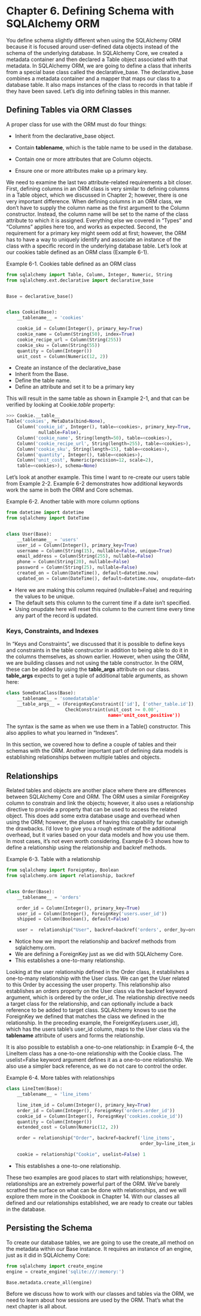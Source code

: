 # Chapter 6. Defining Schema with SQLAlchemy ORM

You define schema slightly different when using the SQLAlchemy ORM because it is focused around user-defined data objects instead of the schema of the underlying database. In SQLAlchemy Core, we created a metadata container and then declared a Table object associated with that metadata. In SQLAlchemy ORM, we are going to define a class that inherits from a special base class called the declarative_base. The declarative_base combines a metadata container and a mapper that maps our class to a database table. It also maps instances of the class to records in that table if they have been saved. Let’s dig into defining tables in this manner.

## Defining Tables via ORM Classes

A proper class for use with the ORM must do four things:

* Inherit from the declarative_base object.

* Contain __tablename__, which is the table name to be used in the database.

* Contain one or more attributes that are Column objects.

* Ensure one or more attributes make up a primary key.

We need to examine the last two attribute-related requirements a bit closer. First, defining columns in an ORM class is very similar to defining columns in a Table object, which we discussed in Chapter 2; however, there is one very important difference. When defining columns in an ORM class, we don’t have to supply the column name as the first argument to the Column constructor. Instead, the column name will be set to the name of the class attribute to which it is assigned. Everything else we covered in “Types” and “Columns” applies here too, and works as expected. Second, the requirement for a primary key might seem odd at first; however, the ORM has to have a way to uniquely identify and associate an instance of the class with a specific record in the underlying database table. Let’s look at our cookies table defined as an ORM class (Example 6-1).

Example 6-1. Cookies table defined as an ORM class
```python
from sqlalchemy import Table, Column, Integer, Numeric, String
from sqlalchemy.ext.declarative import declarative_base


Base = declarative_base()


class Cookie(Base):
    __tablename__ = 'cookies'

    cookie_id = Column(Integer(), primary_key=True)
    cookie_name = Column(String(50), index=True)
    cookie_recipe_url = Column(String(255))
    cookie_sku = Column(String(55))
    quantity = Column(Integer())
    unit_cost = Column(Numeric(12, 2))
```
* Create an instance of the declarative_base
* Inherit from the Base.
* Define the table name.
* Define an attribute and set it to be a primary key

This will result in the same table as shown in Example 2-1, and that can be verified by looking at Cookie._table_ property:

```python
>>> Cookie.__table__
Table('cookies', MetaData(bind=None),
    Column('cookie_id', Integer(), table=<cookies>, primary_key=True,
            nullable=False),
    Column('cookie_name', String(length=50), table=<cookies>),
    Column('cookie_recipe_url', String(length=255), table=<cookies>),
    Column('cookie_sku', String(length=15), table=<cookies>),
    Column('quantity', Integer(), table=<cookies>),
    Column('unit_cost', Numeric(precision=12, scale=2),
    table=<cookies>), schema=None)
```

Let’s look at another example. This time I want to re-create our users table from Example 2-2. Example 6-2 demonstrates how additional keywords work the same in both the ORM and Core schemas.

Example 6-2. Another table with more column options
```python
from datetime import datetime
from sqlalchemy import DateTime


class User(Base):
    __tablename__ = 'users'
    user_id = Column(Integer(), primary_key=True)
    username = Column(String(15), nullable=False, unique=True)
    email_address = Column(String(255), nullable=False)
    phone = Column(String(20), nullable=False)
    password = Column(String(25), nullable=False)
    created_on = Column(DateTime(), default=datetime.now)
    updated_on = Column(DateTime(), default=datetime.now, onupdate=datetime.now)
```
* Here we are making this column required (nullable=False) and requiring the values to be unique.
* The default sets this column to the current time if a date isn’t specified.
* Using onupdate here will reset this column to the current time every time any part of the record is updated.

### Keys, Constraints, and Indexes

In “Keys and Constraints”, we discussed that it is possible to define keys and constraints in the table constructor in addition to being able to do it in the columns themselves, as shown earlier. However, when using the ORM, we are building classes and not using the table constructor. In the ORM, these can be added by using the __table_args__ attribute on our class. __table_args__ expects to get a tuple of additional table arguments, as shown here:

```python
class SomeDataClass(Base):
    __tablename__ = 'somedatatable'
    __table_args__ = (ForeignKeyConstraint(['id'], ['other_table.id']),
                      CheckConstraint(unit_cost >= 0.00',
                                      name='unit_cost_positive'))
```

The syntax is the same as when we use them in a Table() constructor. This also applies to what you learned in “Indexes”.

In this section, we covered how to define a couple of tables and their schemas with the ORM. Another important part of defining data models is establishing relationships between multiple tables and objects.

## Relationships

Related tables and objects are another place where there are differences between SQLAlchemy Core and ORM. The ORM uses a similar ForeignKey column to constrain and link the objects; however, it also uses a relationship directive to provide a property that can be used to access the related object. This does add some extra database usage and overhead when using the ORM; however, the pluses of having this capability far outweigh the drawbacks. I’d love to give you a rough estimate of the additional overhead, but it varies based on your data models and how you use them. In most cases, it’s not even worth considering. Example 6-3 shows how to define a relationship using the relationship and backref methods.

Example 6-3. Table with a relationship
```python
from sqlalchemy import ForeignKey, Boolean
from sqlalchemy.orm import relationship, backref


class Order(Base):
    __tablename__ = 'orders'

    order_id = Column(Integer(), primary_key=True)
    user_id = Column(Integer(), ForeignKey('users.user_id'))
    shipped = Column(Boolean(), default=False)

    user =  relationship("User", backref=backref('orders', order_by=order_id))
```

* Notice how we import the relationship and backref methods from sqlalchemy.orm.
* We are defining a ForeignKey just as we did with SQLAlchemy Core.
* This establishes a one-to-many relationship.

Looking at the user relationship defined in the Order class, it establishes a one-to-many relationship with the User class. We can get the User related to this Order by accessing the user property. This relationship also establishes an orders property on the User class via the backref keyword argument, which is ordered by the order_id. The relationship directive needs a target class for the relationship, and can optionally include a back reference to be added to target class. SQLAlchemy knows to use the ForeignKey we defined that matches the class we defined in the relationship. In the preceding example, the ForeignKey(users.user_id), which has the users table’s user_id column, maps to the User class via the __tablename__ attribute of users and forms the relationship.

It is also possible to establish a one-to-one relationship: in Example 6-4, the LineItem class has a one-to-one relationship with the Cookie class. The uselist=False keyword argument defines it as a one-to-one relationship. We also use a simpler back reference, as we do not care to control the order.

Example 6-4. More tables with relationships
```python
class LineItem(Base):
    __tablename__ = 'line_items'

    line_item_id = Column(Integer(), primary_key=True)
    order_id = Column(Integer(), ForeignKey('orders.order_id'))
    cookie_id = Column(Integer(), ForeignKey('cookies.cookie_id'))
    quantity = Column(Integer())
    extended_cost = Column(Numeric(12, 2))

    order = relationship("Order", backref=backref('line_items',
                                                  order_by=line_item_id))

    cookie = relationship("Cookie", uselist=False) 1
```
* This establishes a one-to-one relationship.

These two examples are good places to start with relationships; however, relationships are an extremely powerful part of the ORM. We’ve barely scrathed the surface on what can be done with relationships, and we will explore them more in the Cookbook in Chapter 14. With our classes all defined and our relationships established, we are ready to create our tables in the database.

## Persisting the Schema

To create our database tables, we are going to use the create_all method on the metadata within our Base instance. It requires an instance of an engine, just as it did in SQLAlchemy Core:

```python
from sqlalchemy import create_engine
engine = create_engine('sqlite:///:memory:')

Base.metadata.create_all(engine)
```

Before we discuss how to work with our classes and tables via the ORM, we need to learn about how sessions are used by the ORM. That’s what the next chapter is all about.



